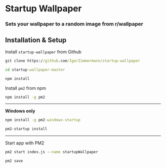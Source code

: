 # Startup Wallpaper

### Sets your wallpaper to a random image from r/wallpaper

## Installation & Setup

Install `startup-wallpaper` from Github
```cmd
git clone https://github.com/IgorZimmermann/startup-wallpaper
```

```cmd
cd startup-wallpaper-master
```

```cmd
npm install
```

Install `pm2` from npm
```cmd
npm install -g pm2
```
---

**Windows only**
```cmd
npm install -g pm2-windows-startup
```

```cmd
pm2-startup install
```

---

Start app with PM2
```cmd
pm2 start index.js --name startupWallpaper
```

```cmd
pm2 save
```
